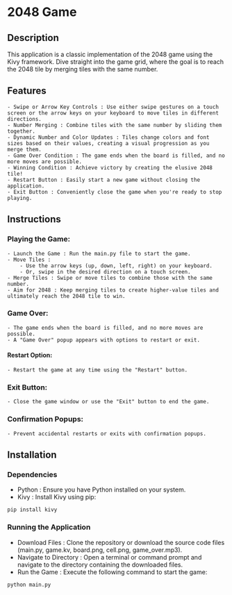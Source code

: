 # 2048 Game
## Description

This application is a classic implementation of the 2048 game using the Kivy framework. Dive straight into the game grid, where the goal is to reach the 2048 tile by merging tiles with the same number.

## Features
    - Swipe or Arrow Key Controls : Use either swipe gestures on a touch screen or the arrow keys on your keyboard to move tiles in different directions.
    - Number Merging : Combine tiles with the same number by sliding them together.
    - Dynamic Number and Color Updates : Tiles change colors and font sizes based on their values, creating a visual progression as you merge them.
    - Game Over Condition : The game ends when the board is filled, and no more moves are possible.
    - Winning Condition : Achieve victory by creating the elusive 2048 tile!
    - Restart Button : Easily start a new game without closing the application.
    - Exit Button : Conveniently close the game when you're ready to stop playing.

## Instructions
   ### Playing the Game:
    - Launch the Game : Run the main.py file to start the game.
    - Move Tiles :
        - Use the arrow keys (up, down, left, right) on your keyboard.
        - Or, swipe in the desired direction on a touch screen.
    - Merge Tiles : Swipe or move tiles to combine those with the same number.
    - Aim for 2048 : Keep merging tiles to create higher-value tiles and ultimately reach the 2048 tile to win.
   
   ### Game Over:
    - The game ends when the board is filled, and no more moves are possible.
    - A "Game Over" popup appears with options to restart or exit.

   #### Restart Option:
    - Restart the game at any time using the "Restart" button.

   ### Exit Button:
    - Close the game window or use the "Exit" button to end the game.

   ### Confirmation Popups:
    - Prevent accidental restarts or exits with confirmation popups.

## Installation
  ### Dependencies
  - Python : Ensure you have Python installed on your system.
  - Kivy : Install Kivy using pip:
  
```Copy code
pip install kivy
```
  ### Running the Application

  - Download Files : Clone the repository or download the source code files (main.py, game.kv, board.png, cell.png, game_over.mp3).
  - Navigate to Directory : Open a terminal or command prompt and navigate to the directory containing the downloaded files.
  - Run the Game : Execute the following command to start the game:

  ```Copy code
python main.py
```